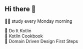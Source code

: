 ## Hi there 👋

🙋‍♀️ study every Monday morning

🌈 Do It Kotlin<br>
🌈 Kotlin Cookbook<br>
🌈 Domain Driven Design First Steps

